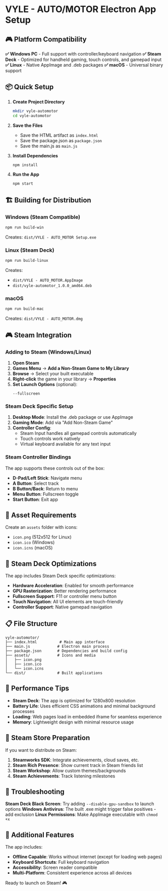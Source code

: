 # VYLE - AUTO/MOTOR Electron App Setup

## 🎮 Platform Compatibility

**✅ Windows PC** - Full support with controller/keyboard navigation
**✅ Steam Deck** - Optimized for handheld gaming, touch controls, and gamepad input
**✅ Linux** - Native AppImage and .deb packages
**✅ macOS** - Universal binary support

## 📦 Quick Setup

1. **Create Project Directory**
   ```bash
   mkdir vyle-automotor
   cd vyle-automotor
   ```

2. **Save the Files**
   - Save the HTML artifact as `index.html`
   - Save the package.json as `package.json`
   - Save the main.js as `main.js`

3. **Install Dependencies**
   ```bash
   npm install
   ```

4. **Run the App**
   ```bash
   npm start
   ```

## 🏗️ Building for Distribution

### Windows (Steam Compatible)
```bash
npm run build-win
```
Creates: `dist/VYLE - AUTO_MOTOR Setup.exe`

### Linux (Steam Deck)
```bash
npm run build-linux
```
Creates: 
- `dist/VYLE - AUTO_MOTOR.AppImage`
- `dist/vyle-automotor_1.0.0_amd64.deb`

### macOS
```bash
npm run build-mac
```
Creates: `dist/VYLE - AUTO_MOTOR.dmg`

## 🎮 Steam Integration

### Adding to Steam (Windows/Linux)

1. **Open Steam**
2. **Games Menu** → **Add a Non-Steam Game to My Library**
3. **Browse** → Select your built executable
4. **Right-click** the game in your library → **Properties**
5. **Set Launch Options** (optional):
   ```
   --fullscreen
   ```

### Steam Deck Specific Setup

1. **Desktop Mode**: Install the .deb package or use AppImage
2. **Gaming Mode**: Add via "Add Non-Steam Game"
3. **Controller Config**: 
   - Steam Input handles all gamepad controls automatically
   - Touch controls work natively
   - Virtual keyboard available for any text input

### Steam Controller Bindings

The app supports these controls out of the box:
- **D-Pad/Left Stick**: Navigate menu
- **A Button**: Select track
- **B Button/Back**: Return to menu
- **Menu Button**: Fullscreen toggle
- **Start Button**: Exit app

## 🎨 Asset Requirements

Create an `assets` folder with icons:
- `icon.png` (512x512 for Linux)
- `icon.ico` (Windows)
- `icon.icns` (macOS)

## 🔧 Steam Deck Optimizations

The app includes Steam Deck specific optimizations:
- **Hardware Acceleration**: Enabled for smooth performance
- **GPU Rasterization**: Better rendering performance
- **Fullscreen Support**: F11 or controller menu button
- **Touch Navigation**: All UI elements are touch-friendly
- **Controller Support**: Native gamepad navigation

## 📋 File Structure
```
vyle-automotor/
├── index.html          # Main app interface
├── main.js            # Electron main process
├── package.json       # Dependencies and build config
├── assets/            # Icons and media
│   ├── icon.png
│   ├── icon.ico
│   └── icon.icns
└── dist/              # Built applications
```

## 🚀 Performance Tips

- **Steam Deck**: The app is optimized for 1280x800 resolution
- **Battery Life**: Uses efficient CSS animations and minimal background processes
- **Loading**: Web pages load in embedded iframe for seamless experience
- **Memory**: Lightweight design with minimal resource usage

## 🎯 Steam Store Preparation

If you want to distribute on Steam:
1. **Steamworks SDK**: Integrate achievements, cloud saves, etc.
2. **Steam Rich Presence**: Show current track in Steam friends list
3. **Steam Workshop**: Allow custom themes/backgrounds
4. **Steam Achievements**: Track listening milestones

## 🔧 Troubleshooting

**Steam Deck Black Screen**: Try adding `--disable-gpu-sandbox` to launch options
**Windows Antivirus**: The built .exe might trigger false positives - add exclusion
**Linux Permissions**: Make AppImage executable with `chmod +x`

## 📱 Additional Features

The app includes:
- **Offline Capable**: Works without internet (except for loading web pages)
- **Keyboard Shortcuts**: Full keyboard navigation
- **Accessibility**: Screen reader compatible
- **Multi-Platform**: Consistent experience across all devices

Ready to launch on Steam! 🎮
